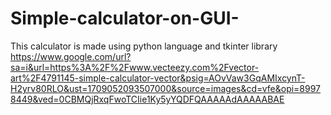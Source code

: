 # Simple-calculator-on-GUI-
This calculator is made using python language and tkinter library 
https://www.google.com/url?sa=i&url=https%3A%2F%2Fwww.vecteezy.com%2Fvector-art%2F4791145-simple-calculator-vector&psig=AOvVaw3GqAMIxcynT-H2yrv80RLO&ust=1709052093507000&source=images&cd=vfe&opi=89978449&ved=0CBMQjRxqFwoTCIie1Ky5yYQDFQAAAAAdAAAAABAE
